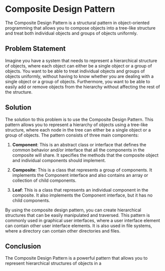 # Composite Design Pattern

The Composite Design Pattern is a structural pattern in object-oriented programming that allows you to compose objects into a tree-like structure and treat both individual objects and groups of objects uniformly.

## Problem Statement

Imagine you have a system that needs to represent a hierarchical structure of objects, where each object can either be a single object or a group of objects. You want to be able to treat individual objects and groups of objects uniformly, without having to know whether you are dealing with a single object or a group of objects. Furthermore, you want to be able to easily add or remove objects from the hierarchy without affecting the rest of the structure.

## Solution

The solution to this problem is to use the Composite Design Pattern. This pattern allows you to represent a hierarchy of objects using a tree-like structure, where each node in the tree can either be a single object or a group of objects. The pattern consists of three main components:

1. **Component**: This is an abstract class or interface that defines the common behavior and/or interface that all the components in the composite will share. It specifies the methods that the composite object and individual components should implement.

2. **Composite**: This is a class that represents a group of components. It implements the Component interface and also contains an array or collection of child components.

3. **Leaf**: This is a class that represents an individual component in the composite. It also implements the Component interface, but it has no child components.

By using the composite design pattern, you can create hierarchical structures that can be easily manipulated and traversed. This pattern is commonly used in graphical user interfaces, where a user interface element can contain other user interface elements. It is also used in file systems, where a directory can contain other directories and files.

## Conclusion

The Composite Design Pattern is a powerful pattern that allows you to represent hierarchical structures of objects in a